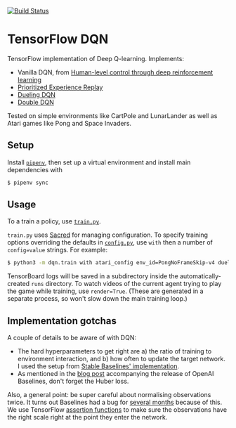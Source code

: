 [![Build Status](https://travis-ci.com/mrahtz/tf-dqn.svg?branch=master)](https://travis-ci.com/mrahtz/tf-dqn)

# TensorFlow DQN

TensorFlow implementation of Deep Q-learning. Implements:
 
* Vanilla DQN, from [Human-level control through deep reinforcement learning](https://www.nature.com/articles/nature14236)
* [Prioritized Experience Replay](https://arxiv.org/abs/1511.05952)
* [Dueling DQN](https://arxiv.org/abs/1511.06581)
* [Double DQN](https://arxiv.org/abs/1509.06461)

Tested on simple environments like CartPole and LunarLander as well as Atari games like Pong and Space Invaders.

## Setup

Install [`pipenv`](https://github.com/pypa/pipenv), then set up a virtual environment and install main dependencies with

```bash
$ pipenv sync
```

## Usage

To a train a policy, use [`train.py`](train.py).

`train.py` uses [Sacred](https://github.com/IDSIA/sacred) for managing configuration.
To specify training options overriding the defaults in [`config.py`](config.py), use `with` then a number of
`config=value` strings. For example:

```bash
$ python3 -m dqn.train with atari_config env_id=PongNoFrameSkip-v4 dueling=False
```

TensorBoard logs will be saved in a subdirectory inside the automatically-created `runs` directory.
To watch videos of the current agent trying to play the game while training, use `render=True`.
(These are generated in a separate process, so won't slow down the main training loop.)

## Implementation gotchas

A couple of details to be aware of with DQN:
* The hard hyperparameters to get right are a) the ratio of training to environment interaction, and b)
  how often to update the target network. I used the setup from
  [Stable Baselines' implementation](https://stable-baselines.readthedocs.io/en/master/modules/dqn.html).
* As mentioned in the [blog post](https://openai.com/blog/openai-baselines-dqn/) accompanying the release of
  OpenAI Baselines, don't forget the Huber loss.
  
Also, a general point: be super careful about normalising observations twice. It turns out Baselines had a bug for
[several months](https://github.com/openai/baselines/issues/431) because of this. We use TensorFlow
[assertion functions](https://www.tensorflow.org/api_docs/python/tf/debugging/assert_greater_equal) to make sure
the observations have the right scale right at the point they enter the network.
